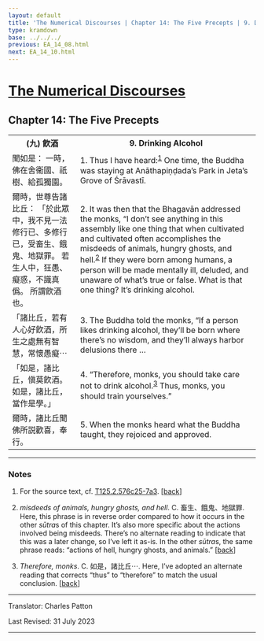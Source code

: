 ```yaml
---
layout: default
title: 'The Numerical Discourses | Chapter 14: The Five Precepts | 9. Drinking Alcohol'
type: kramdown
base: ../../../
previous: EA_14_08.html
next: EA_14_10.html
---
```


<h1><a href='../index.html'>The Numerical Discourses</a></h1>
<h2>Chapter 14: The Five Precepts</h2>

<table class="trans">
  <th class='ch'>(九) 飮酒</th>
  <th class='en'>9. Drinking Alcohol</th>
  <tr>
    <td class='ch' title='T125.2.576c25'>聞如是： 一時，佛在舍衞國、祇樹、給孤獨園。</td>
    <td id='p1'>1. Thus I have heard:<sup id="ref1"><a href="#n1">1</a></sup> One time, the Buddha was staying at Anāthapiṇḍada’s Park in Jeta’s Grove of Śrāvastī.</td>
  </tr>
  <tr>
    <td class='ch' title='T125.2.576c26'>爾時，世尊告諸比丘： 「於此眾中，我不見一法修行已、多修行已，受畜生、餓鬼、地獄罪。 若生人中，狂愚、癡惑，不識真僞。 所謂飮酒也。</td>
    <td id='p2'>2. It was then that the Bhagavān addressed the monks, “I don’t see anything in this assembly like one thing that when cultivated and cultivated often accomplishes the misdeeds of animals, hungry ghosts, and hell.<sup id="ref2"><a href="#n2">2</a></sup> If they were born among humans, a person will be made mentally ill, deluded, and unaware of what’s true or false. What is that one thing? It’s drinking alcohol.</td>
  </tr>
  <tr>
    <td class='ch' title='T125.2.576c29'>「諸比丘，若有人心好飮酒，所生之處無有智慧，常懷愚癡⋯</td>
    <td id='p3'>3. The Buddha told the monks, “If a person likes drinking alcohol, they’ll be born where there’s no wisdom, and they’ll always harbor delusions there …</td>
  </tr>
  <tr>
    <td class='ch' title='T125.2.577a1'>「如是，諸比丘，愼莫飮酒。 如是，諸比丘，當作是學。」</td>
    <td id='p4'>4. “Therefore, monks, you should take care not to drink alcohol.<sup id="ref3"><a href="#n3">3</a></sup> Thus, monks, you should train yourselves.”</td>
  </tr>
  <tr>
    <td class='ch' title='T125.2.577a2'>爾時，諸比丘聞佛所説歡喜，奉行。</td>
    <td id='p5'>5. When the monks heard what the Buddha taught, they rejoiced and approved.</td>
  </tr>
</table>

<hr/>

<h3 id="notes">Notes</h3>

<ol class="notes-list">
<li id="n1"><p>For the source text, cf. <a href="https://cbetaonline.dila.edu.tw/zh/T02n0125_p0576c25" target="_blank">T125.2.576c25-7a3</a>. [<a href="#ref1">back</a>]</p></li>
<li id="n2"><p><em>misdeeds of animals, hungry ghosts, and hell</em>. C. 畜生、餓鬼、地獄罪. Here, this phrase is in reverse order compared to how it occurs in the other <em>sūtra</em>s of this chapter. It’s also more specific about the actions involved being misdeeds. There’s no alternate reading to indicate that this was a later change, so I’ve left it as-is. In the other <em>sūtra</em>s, the same phrase reads: “actions of hell, hungry ghosts, and animals.” [<a href="#ref2">back</a>]</p></li>
<li id="n3"><p><em>Therefore, monks</em>. C. 如是，諸比丘⋯. Here, I’ve adopted an alternate reading that corrects “thus” to “therefore” to match the usual conclusion. [<a href="#ref3">back</a>]</p></li>
</ol>
<hr/>

<p class="translator">Translator: Charles Patton</p>
<p class='revised'>Last Revised: 31 July 2023</p>

<hr/>